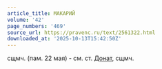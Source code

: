 ```yaml
---
article_title: МАКАРИЙ
volume: '42'
page_numbers: '469'
source_url: https://pravenc.ru/text/2561322.html
downloaded_at: '2025-10-13T15:42:50Z'
---
```


сщмч. (пам. 22 мая) - см. ст. [Донат](https://pravenc.ru/text/Донат.html), сщмч.
